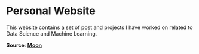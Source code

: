 # Personal Website

This website contains a set of post and projects I have worked on related to Data Science and Machine Learning.

**Source**: **[Moon](https://taylantatli.github.io/Moon)**
